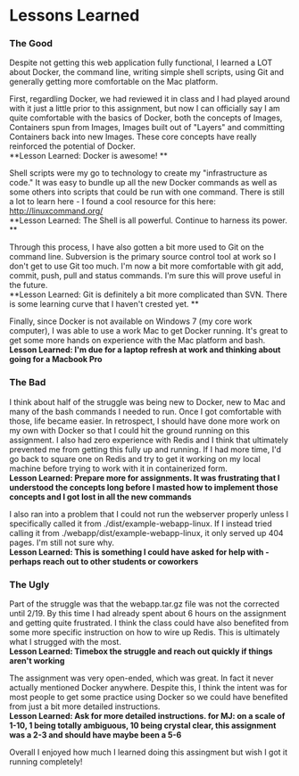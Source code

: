 # Lessons Learned #

### The Good ###

Despite not getting this web application fully functional, I learned a LOT about Docker, the command line, writing simple shell scripts, using Git and generally getting more comfortable on the Mac platform. 

First, regardling Docker, we had reviewed it in class and I had played around with it just a little prior to this assignment, but now I can officially say I am quite comfortable with the basics of Docker, both the concepts of Images, Containers spun from Images, Images built out of "Layers" and committing Containers back into new Images. These core concepts have really reinforced the potential of Docker.  
**Lesson Learned: Docker is awesome! **

Shell scripts were my go to technology to create my "infrastructure as code." It was easy to bundle up all the new Docker commands as well as some others into scripts that could be run with one command. There is still a lot to learn here - I found a cool resource for this here: http://linuxcommand.org/  
**Lesson Learned: The Shell is all powerful. Continue to harness its power. **

Through this process, I have also gotten a bit more used to Git on the command line. Subversion is the primary source control tool at work so I don't get to use Git too much. I'm now a bit more comfortable with git add, commit, push, pull and status commands. I'm sure this will prove useful in the future.  
**Lesson Learned: Git is definitely a bit more complicated than SVN. There is some learning curve that I haven't crested yet. **

Finally, since Docker is not available on Windows 7 (my core work computer), I was able to use a work Mac to get Docker running. It's great to get some more hands on experience with the Mac platform and bash.  
**Lesson Learned: I'm due for a laptop refresh at work and thinking about going for a Macbook Pro** 

### The Bad ###

I think about half of the struggle was being new to Docker, new to Mac and many of the bash commands I needed to run. Once I got comfortable with those, life became easier. In retrospect, I should have done more work on my own with Docker so that I could hit the ground running on this assignment. I also had zero experience with Redis and I think that ultimately prevented me from getting this fully up and running. If I had more time, I'd go back to square one on Redis and try to get it working on my local machine before trying to work with it in containerized form.  
**Lesson Learned: Prepare more for assignments. It was frustrating that I understood the concepts long before I masted how to implement those concepts and I got lost in all the new commands**

I also ran into a problem that I could not run the webserver properly unless I specifically called it from ./dist/example-webapp-linux. If I instead tried calling it from ./webapp/dist/example-webapp-linux, it only served up 404 pages. I'm still not sure why.   
**Lesson Learned: This is something I could have asked for help with - perhaps reach out to other students or coworkers**

### The Ugly ###

Part of the struggle was that the webapp.tar.gz file was not the corrected until 2/19. By this time I had already spent about 6 hours on the assignment and getting quite frustrated. I think the class could have also benefited from some more specific instruction on how to wire up Redis. This is ultimately what I strugged with the most.  
**Lesson Learned: Timebox the struggle and reach out quickly if things aren't working**

The assignment was very open-ended, which was great. In fact it never actually mentioned Docker anywhere. Despite this, I think the intent was for most people to get some practice using Docker so we could have benefited from just a bit more detailed instructions.  
**Lesson Learned: Ask for more detailed instructions. for MJ: on a scale of 1-10, 1 being totally ambiguous, 10 being crystal clear, this assignment was a 2-3 and should have maybe been a 5-6**

Overall I enjoyed how much I learned doing this assingment but wish I got it running completely!



